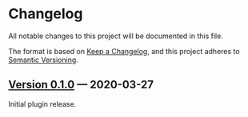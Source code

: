 # Changelog
All notable changes to this project will be documented in this file.

The format is based on [Keep a Changelog](https://keepachangelog.com/en/1.0.0/), and this project adheres to [Semantic Versioning](https://semver.org/spec/v2.0.0.html).

## [Version 0.1.0] — 2020-03-27

Initial plugin release.


[Unreleased]: https://github.com/nexcess/limit-orders/compare/master...develop
[Version 0.1.0]: https://github.com/nexcess/limit-orders/releases/tag/v0.1.0
